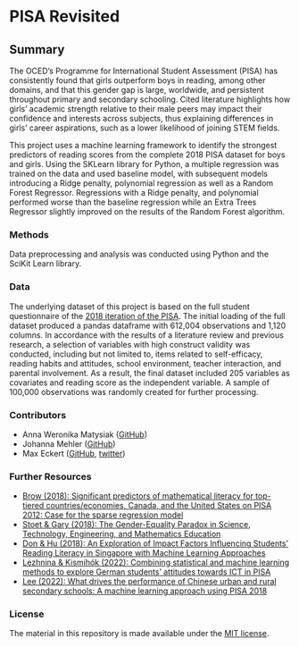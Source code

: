 # PISA Revisited

## Summary 
The OCED’s Programme for International Student Assessment (PISA) has consistently found that girls outperform boys in reading, among other domains, and that this gender gap is large, worldwide, and persistent throughout primary and secondary schooling. Cited literature highlights how girls’ academic strength relative to their male peers may impact their confidence and interests across subjects, thus explaining differences in girls’ career aspirations, such as a lower likelihood of joining STEM fields.

This project uses a machine learning framework to identify the strongest predictors of reading scores from the complete 2018 PISA dataset for boys and girls. Using the SKLearn library for Python, a multiple regression was trained on the data and used baseline model, with subsequent models introducing a Ridge penalty, polynomial regression as well as a Random Forest Regressor. Regressions with a Ridge penalty, and polynomial performed worse than the baseline regression while an Extra Trees Regressor slightly improved on the results of the Random Forest algorithm.

### Methods

Data preprocessing and analysis was conducted using Python and the SciKit Learn library.

### Data
The underlying dataset of this project is based on the full student questionnaire of the [2018 iteration of the PISA](https://www.oecd.org/pisa/data/2018database/). The initial loading of the full dataset produced a pandas dataframe with 612,004 observations and 1,120 columns. In accordance with the results of a literature review and previous research, a selection of variables with high construct validity was conducted, including but not limited to, items related to self-efficacy, reading habits and attitudes, school environment, teacher interaction, and parental involvement. As a result, the final dataset included 205 variables as covariates and reading score as the independent variable. A sample of 100,000 observations was randomly created for further processing. 

### Contributors

- Anna Weronika Matysiak ([GitHub](https://https://github.com/AnnaWeronikaMatysiak))
- Johanna Mehler ([GitHub](https://https://github.com/j-mehler))
- Max Eckert ([GitHub](https://github.com/m-b-e), [twitter](https://twitter.com/mabrec1))


### Further Resources

- [Brow (2018): Significant predictors of mathematical literacy for top-tiered countries/economies, Canada, and the United States on PISA 2012: Case for the sparse regression model](https://doi.org/10.1111/bjep.12254)
- [Stoet & Gary (2018): The Gender-Equality Paradox in Science, Technology, Engineering, and Mathematics Education](https://doi.org/10.1177/0956797617741719)
- [Don & Hu (2018): An Exploration of Impact Factors Influencing Students’ Reading Literacy in Singapore with Machine Learning Approaches](https://doi.org/10.5539/ijel.v9n5p52)
- [Lezhnina & Kismihók (2022): Combining statistical and machine learning methods to explore German students’ attitudes towards ICT in PISA](https://doi.org/10.1080/1743727X.2021.1963226)
- [Lee (2022): What drives the performance of Chinese urban and rural secondary schools: A machine learning approach using PISA 2018](https://doi.org/10.1016/j.cities.2022.103609)

### License

The material in this repository is made available under the [MIT license](http://opensource.org/licenses/mit-license.php). 
